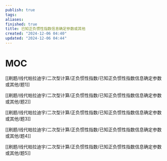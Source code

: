 ```yaml
---
publish: true
tags: 
aliases: 
finished: true
title: 已知正负惯性指数信息确定参数或其他
created: "2024-12-06 04:40"
updated: "2024-12-06 04:44"
---
```

# MOC

[[刷题/线代帕拉迪宇/二次型计算/正负惯性指数/已知正负惯性指数信息确定参数或其他/题1]]

[[刷题/线代帕拉迪宇/二次型计算/正负惯性指数/已知正负惯性指数信息确定参数或其他/题2]]

[[刷题/线代帕拉迪宇/二次型计算/正负惯性指数/已知正负惯性指数信息确定参数或其他/题3]]

[[刷题/线代帕拉迪宇/二次型计算/正负惯性指数/已知正负惯性指数信息确定参数或其他/题4]]

[[刷题/线代帕拉迪宇/二次型计算/正负惯性指数/已知正负惯性指数信息确定参数或其他/题5]]